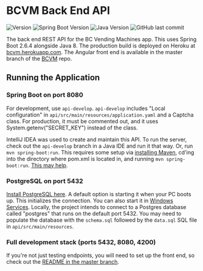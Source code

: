 # BCVM Back End API

![Version](https://img.shields.io/badge/version-1.0.0-red?style=for-the-badge)
![Spring Boot Version](https://img.shields.io/badge/spring%20boot-2.6.4-green?style=for-the-badge)
![Java Version](https://img.shields.io/badge/java-8-orange?style=for-the-badge)
![GitHub last commit](https://img.shields.io/github/last-commit/zachneill/bcvm?color=purple&style=for-the-badge) 

The back end REST API for the BC Vending Machines app. This uses Spring Boot 2.6.4 alongside Java 8. The production build is deployed on Heroku at [bcvm.herokuapp.com](https://bcvm.herokuapp.com/). The Angular front end is available in the master branch of the [BCVM](https://github.com/zachneill/bcvm) repo.

## Running the Application

### Spring Boot on port 8080

For development, use `api-develop`. `api-develop` includes "Local configuration" in `api/src/main/resources/application.yaml` and a Captcha class. For production, it must be commented out, and it uses System.getenv("SECRET_KEY") instead of the class.

IntelliJ IDEA was used to create and maintain this API. To run the server, check out the `api-develop` branch in a Java IDE and run it that way. Or, run `mvn spring-boot:run`. This requires some setup via [installing Maven](https://mkyong.com/maven/how-to-install-maven-in-windows/), cd'ing into the directory where pom.xml is located in, and running `mvn spring-boot:run`. [This may help](https://stackoverflow.com/a/56616547). 

### PostgreSQL on port 5432

[Install PostgreSQL here](https://www.postgresql.org/download/). A default option is starting it when your PC boots up. This initializes the connection. You can also start it in [Windows Services](https://stackoverflow.com/a/53062239). Locally, the project intends to connect to a Postgres database called "postgres" that runs on the default port 5432. You may need to populate the database with the `schema.sql` followed by the `data.sql` SQL file in `api/src/main/resources`.

### Full development stack (ports 5432, 8080, 4200)

If you're not just testing endpoints, you will need to set up the front end, so check out the [README in the master branch](https://github.com/zachneill/bcvm#bc-vending-machines).
